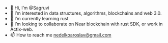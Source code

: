 - 👋 Hi, I’m @Sagruvi
- 👀 I’m interested in data structures, algorithms, blockchains and web 3.0.
- 🌱 I’m currently learning rust
- 💞️ I’m looking to collaborate on Near blockchain with rust SDK, or work in Actix-web.
- 📫 How to reach me nedelkoaroslav@gmail.com

<!---
Sagruvi/Sagruvi is a ✨ special ✨ repository because its `README.md` (this file) appears on your GitHub profile.
You can click the Preview link to take a look at your changes.
--->
